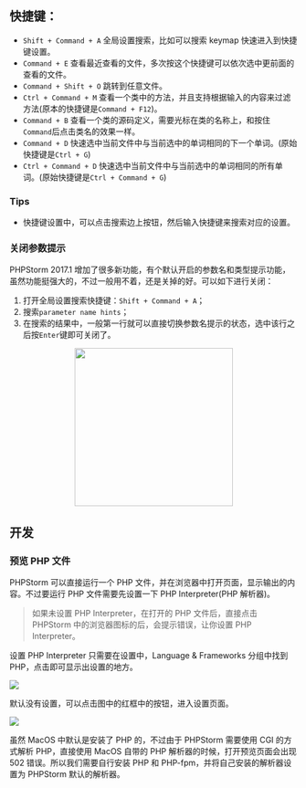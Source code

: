 ## 快捷键：

- `Shift + Command + A` 全局设置搜索，比如可以搜索 keymap 快速进入到快捷键设置。
- `Command + E` 查看最近查看的文件，多次按这个快捷键可以依次选中更前面的查看的文件。
- `Command + Shift + O` 跳转到任意文件。
- `Ctrl + Command + M` 查看一个类中的方法，并且支持根据输入的内容来过滤方法(原本的快捷键是`Command + F12`)。
- `Command + B` 查看一个类的源码定义，需要光标在类的名称上，和按住`Command`后点击类名的效果一样。
- `Command + D` 快速选中当前文件中与当前选中的单词相同的下一个单词。(原始快捷键是`Ctrl + G`)
- `Ctrl + Command + D` 快速选中当前文件中与当前选中的单词相同的所有单词。(原始快捷键是`Ctrl + Command + G`)

### Tips

- 快捷键设置中，可以点击搜索边上按钮，然后输入快捷键来搜索对应的设置。

### 关闭参数提示

PHPStorm 2017.1 增加了很多新功能，有个默认开启的参数名和类型提示功能，虽然功能挺强大的，不过一般用不着，还是关掉的好。可以如下进行关闭：

1. 打开全局设置搜索快捷键：`Shift + Command + A`；
2. 搜索`parameter name hints`；
3. 在搜索的结果中，一般第一行就可以直接切换参数名提示的状态，选中该行之后按`Enter`键即可关闭了。

<div align="center">
    <img src="http://cnd.qiniu.lin07ux.cn/markdown/1505355668866.png" width="277" />
</div>

## 开发
### 预览 PHP 文件

PHPStorm 可以直接运行一个 PHP 文件，并在浏览器中打开页面，显示输出的内容。不过要运行 PHP 文件需要先设置一下 PHP Interpreter(PHP 解析器)。

> 如果未设置 PHP Interpreter，在打开的 PHP 文件后，直接点击 PHPStorm 中的浏览器图标的后，会提示错误，让你设置 PHP Interpreter。

设置 PHP Interpreter 只需要在设置中，Language & Frameworks 分组中找到 PHP，点击即可显示出设置的地方。

![](http://cnd.qiniu.lin07ux.cn/markdown/1481686076788.png)

默认没有设置，可以点击图中的红框中的按钮，进入设置页面。

![](http://cnd.qiniu.lin07ux.cn/markdown/1481686914470.png)

虽然 MacOS 中默认是安装了 PHP 的，不过由于 PHPStorm 需要使用 CGI 的方式解析 PHP，直接使用 MacOS 自带的 PHP 解析器的时候，打开预览页面会出现 502 错误。所以我们需要自行安装 PHP 和 PHP-fpm，并将自己安装的解析器设置为 PHPStorm 默认的解析器。

